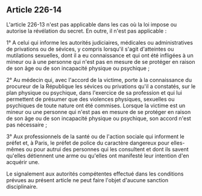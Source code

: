 Article 226-14
----
L'article 226-13 n'est pas applicable dans les cas où la loi impose ou autorise
la révélation du secret. En outre, il n'est pas applicable :

1° A celui qui informe les autorités judiciaires, médicales ou administratives
de privations ou de sévices, y compris lorsqu'il s'agit d'atteintes ou
mutilations sexuelles, dont il a eu connaissance et qui ont été infligées à un
mineur ou à une personne qui n'est pas en mesure de se protéger en raison de son
âge ou de son incapacité physique ou psychique ;

2° Au médecin qui, avec l'accord de la victime, porte à la connaissance du
procureur de la République les sévices ou privations qu'il a constatés, sur le
plan physique ou psychique, dans l'exercice de sa profession et qui lui
permettent de présumer que des violences physiques, sexuelles ou psychiques de
toute nature ont été commises. Lorsque la victime est un mineur ou une personne
qui n'est pas en mesure de se protéger en raison de son âge ou de son incapacité
physique ou psychique, son accord n'est pas nécessaire ;

3° Aux professionnels de la santé ou de l'action sociale qui informent le préfet
et, à Paris, le préfet de police du caractère dangereux pour elles-mêmes ou pour
autrui des personnes qui les consultent et dont ils savent qu'elles détiennent
une arme ou qu'elles ont manifesté leur intention d'en acquérir une.

Le signalement aux autorités compétentes effectué dans les conditions prévues au
présent article ne peut faire l'objet d'aucune sanction disciplinaire.
